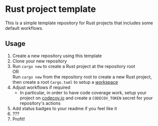 # Rust project template

This is a simple template repository for Rust projects that includes some default workflows.

## Usage

1. Create a new repository using this template
2. Clone your new repository
3. Run `cargo new` to create a Rust project at the repository root<br/>
   OR<br/>
   Run `cargo new` from the repository root to create a new Rust project, then create a root `Cargo.toml` to setup a [workspace](https://doc.rust-lang.org/book/ch14-03-cargo-workspaces.html)
4. Adjust workflows if required
   * In particular, in order to have code coverage work, setup your project on [codecov.io](https://about.codecov.io/) and create a `CODECOV_TOKEN` secret for your repository's actions
5. Add status badges to your readme if you feel like it
6. ???
7. Profit!

